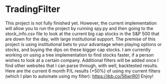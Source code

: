 # TradingFilter
This project is not fully finished yet. However, the current implementation will allow you to run the project by running spy.py and then going to the stock_info.csv file to look at the current big cap stocks in the S&P 500 that are down for the day, with large institutional support.
The premise of this project is using institutional bets to your advantage when playing options or stocks, and buying the dips on these bigger cap stocks.
I am currently working on using a tree implementation to find stocks faster, if a person wishes to look at a certain company. Additional filters will be added once I find other websites that I can parse through, with well, backtested results.
Here are the current 6 month P/L results (+50%) of using my current filters (which I plan to automate using my filter): https://ibb.co/56wrR01
Enjoy!
